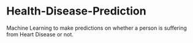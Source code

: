 # Health-Disease-Prediction
 Machine Learning to make predictions on whether a person is suffering from Heart Disease or not.
